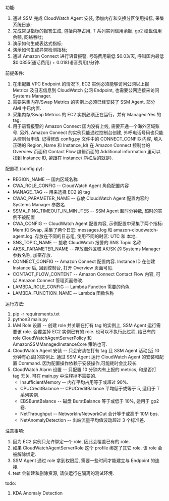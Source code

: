 功能:
1. 通过 SSM 完成 CloudWatch Agent 安装, 添加内存和交换分区使用指标, 采集系统日志;
2. 完成常见指标的报警生成, 包括内存占用, T 系列实列信用余额, gp2 硬盘信用余额, 网络吞吐;
3. 演示如何生成表达式指标;
4. 演示如何生成异常检测指标;
5. 通过 Amazon Connect 进行语音报警, 号码费用最低 $0.03/天, 呼叫国内最低 $0.0355(通话费用) + 0.018(语音费用)/分钟.


前提条件:
1. 在未配置 VPC Endpoint 的情况下, EC2 实例必须能够访问公网以上报 Metrics 及日志信息到 CloudWatch 公网 Endpoint, 也需要公网连接来访问 Systems Manager.
2. 需要采集内存/Swap Metrics 的实例上必须已经安装了 SSM Agent. 部分 AMI 中已内置.
3. 采集内存/Swap Metrics 的 EC2 实例必须正在运行，并有 Managed:Yes 的 tag. 
4. 用于语音报警的 Amazon Connect 国内没有上线, 需要开通一个海外区域账号. 另外, Amazon Connect 的实例只能通过控制台创建, 外呼电话号码也只能从控制台申请. 记得修改 config.py 文件中的 CONNECT_CONFIG 内容, 填入正确的 Region_Name 和 Instance_Id( 在 Amazon Connect 控制台的 Overview 页面和 Contact Flow 编辑页面的 Additional information 里可以找到 Instance ID, 紧跟在 instance/ 斜杠后的就是).


配置项 (config.py):
* REGION_NAME -- 国内区域名称
* CWA_ROLE_CONFIG -- CloudWatch Agent 角色配置内容
* MANAGE_TAG -- 用来选择 EC2 的 tag
* CWAC_PARAMETER_NAME -- 存放 CloudWatch Agent 配置内容的 Systems Manager 参数名
* SSMA_PING_TIMEOUT_IN_MINUTES -- SSM Agent 超时分钟数, 超时的实例不被配置
* CWA_CONFIG -- CloudWatch Agent 配置内容, 示例配置中采集了两个指标: Mem 和 Swap, 采集了两个日志: messages.log 和 amazon-cloudwatch-agent.log. 存放在不同的日志组, 使用不同的时区: UTC 和 本地.
* SNS_TOPIC_NAME -- 接收 CloudWatch 报警的 SNS Topic 名称
* AKSK_PARAMETER_NAME -- 存放海外区域 AK/SK 的 Systems Manager 参数名称, 加密存放.
* CONNECT_CONFIG -- Amazon Connect 配置内容. Instance ID 在创建 Instance 后, 回到控制台, 打开 Overview 页面可见.
* CONTACT_FLOW_CONTENT -- Amazon Connect Contact Flow 内容, 可以 Amazon Connect 管理页面修改.
* LAMBDA_ROLE_CONFIG -- Lambda Function 需要的角色
* LAMBDA_FUNCTION_NAME -- Lambda 函数名称


运行方法:
1. pip -r requirements.txt
2. python3 main.py
3. IAM Role 设置 -- 创建 role 并关联在打有 tag 的实例上, SSM Agent 运行需要该 role. 会覆盖掉 EC2 实例已有的 role. 也可以不执行此过程, 给已有的 role CloudWatchAgentServerPolicy 和 AmazonSSMManagedInstanceCore 策略也可.
4. CloudWatch Agent 安装 -- 只会安装在打有 tag 且 SSM Agent 活动(近 10 分钟有心跳)的实例上. 通过 SSM Agent 运行 CloudWatch Agent 的安装和配置 Command. 因为配置操作依赖于安装操作,可能耗时会比较长.
5. CloudWatch Alarm 设置 -- 只配置 10 分钟内有上报的 metrics, 和是否打 tag 无关. 可在 main.py 中注释掉不需要的.
   * InsufficientMemory -- 内存平均占用等于或超过 90%. 
   * CPUCreditBalance --  CPUCreditBalance 平均低于或等于 5, 适用于 T 系列实例.
   * EBSBurstBalance -- 磁盘 BurstBalance 等于或低于 10%, 适用于 gp2 卷.
   * NetThroughput -- NetworkIn/NetworkOut 合计等于或高于 10M bps.
   * NetAnomalyDetection -- 出站流量平均值波动超过 3 个标准差.


注意事项:
1. 因为 EC2 实例只允许绑定一个 role, 因此会覆盖已有的 role.
2. 如果 CloudWatchAgentServerRole 这个 profile 绑定了其它 role. 该 role 会被解除绑定.
3. SSM Agent 通过 role 拿到权限后, 需要一些时间才能建立与 Endpoint 的连接.
4. test 会新建和删除资源, 请仅运行在隔离的测试环境.

todo:
1. KDA Anomaly Detection